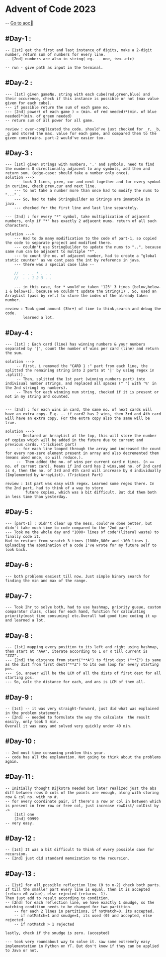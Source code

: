 # Advent of Code 2023 
-- [Go to aoc🚀](https://adventofcode.com/2023)

## #Day-1 :
    -- [1st] get the first and last instance of digits, make a 2-digit number, return sum of numbers for every line.
    -- [2nd] numbers are also in string( eg. -- one, two..etc)
    
    -- run - give path as input in the terminal.

## #Day-2 :
    --- [1st] given gameNo. string with each cube(red,green,blue) and their occurence, check if this instance is possible or not (max value given for each cube).
    --- if possible return the sum of each game no.
    --- [2nd] power( of each game ) = (min. of red needed)*(min. of blue needed)*(min. of green needed)
    -- return sum of all power for all game.

    review : over-complicated the code. should've just checked for _r, _b, _g and stored the max. value for each game, and compared them to the given constrains. part-2 would've easier too. 

## #Day-3 :
    --- [1st] given strings with numbers, '.' and symbols, need to find the numbers 8 directionally adjacent to any symbols, add them and return sum. (edge-case: should take a number only once).
    solution --->  
        --- took 3 lines, prev, cur and next together and for every symbol in curLine, check prev,cur and next line.
        --- to not take a number more than once had to modify the nums to "..." .
        --- So, had to take StringBuilder as Strings are immutable in java.
        --- checked for the first line and last line separately.

    --- [2nd] : for every "*" symbol, take multiplication of adjacent numbers, only if "*" has exactly 2 adjacent nums. return of all such characters.

    solution --->
        --- Had to do many modification to the code of part-1, so copied the code to separate project and modified there.
        --- couldn't use StringBuilder to update the nums to "..", because same num can be adjacent to multiple "*".
        --- to count the no. of adjacent number, had to create a "global static counter" as we cant pass the int by reference in java.
        --- there was a special case like --
        
```java
    //  . . . * . . .
    //  . . 1 2 3 . .       
```  
        --- in this case, for * would've taken '123' 3 times (below,below-1 & below+1), because we couldn't update the String(1) . So, used an ArrayList (pass by ref.) to store the index of the already taken number.

    review : Took good amount (3hr+) of time to think,search and debug the code.
            learned a lot.  

## #Day-4 :
    --- [1st] : Each card (line) has winning numbers & your numbers separated by '|', count the number of wins per card (line) and return the sum.

    solution --->
         -- First, i removed the "CARD 1 :" part from each line, the splitted the remaining string into 2 parts at '|' by using regex in .split().
         -- Then, splitted the 1st part (winning numbers part) into indivisual number strings, and replaced all spaces (" ") with '%' in the 2nd string( my numbers).
         -- Then for each winning num string, checked if it is present or not in my string and counted.


    --- [2nd] : for each wins in card, the same no. of next cards will have an extra copy. E.g. -- if card2 has 2 wins, then 3rd and 4th card will have an extra copy. For the extra copy also the same will be true.    

    solution --->
         -- Declared an ArrayList at the top, this will store the number of copies which will be added in the future due to current and previous cards. (trickiest part)
         -- for each line looped through the array and increased the count for every non-zero element present in array and also decremented them (means used once, so will reduce.). 
         --  Then added the no. of wins per current card n times. (n == no. of current card). Means if 2nd card has 2 wins,and no. of 2nd card is 4, then the no. of 3rd and 4th card will increase by 4 individually (Implemented by ArrayList). (Trickiest Part)

    review : 1st part was easy with regex. Learned some regex there. In the 2nd part, had to think of a way to store
             future copies, which was a bit difficult. But did them both in less time than yesterday.     


## #Day-5 : 
    --- [part-1] : Didn't clear up the mess, could've done better, but didn't take much time to code compared to the '2nd part'.
    --- Took me the whole day and "1000+ lines of code"(literal waste) to finally code it.
    Had to restart from scratch 3 times (1000+,800+ and ~100 lines ). Uploading the abomination of a code I've wrote for my future self to look back. 

## #Day-6 :
    --- both problems easiest till now. Just simple binary search for finding the min and max of the range.     

## #Day-7 :
    --- Took 2hr to solve both, had to use hashmap, priority queue, custom comparator class, class for each hand, function for calculating priority(most time consuming) etc.Overall had good time coding it up and learned a lot.      

## #Day-8 :
    --- [1st] mapping every position to its left and right using hashmap, then start at "AAA", iterate according to L or R till current is "ZZZ".    
    --- [2nd] the distance from start("**A") to first dest ("**Z") is same as the dist from first dest("**Z") to its own loop for every starting pos.
    ---  So, answer will be the LCM of all the dists of first dest for all starting pos.
    --- So, calc the distance for each, and ans is LCM of them all.

## #Day-9 :
    -- [1st] -- it was very straight-forward, just did what was explained in the problem statement.
    -- [2nd] -- needed to formulate the way the calculate  the result easily, only took 5 min.
    Overall it was easy and solved very quickly under 40 min.

## #Day-10 : 
    -- 2nd most time consuming problem this year.
    -- code has all the explanation. Not going to think about the problems again.

## #Day-11 :
    -- Initially thought Dijkstra needed but later realized just the abs diff between rows & cols of the points are enough, along with storing row & col no. with no #. 
    -- for every coordinate pair, if there's a row or col in between which is present in free row or free col, just increase rowDist/ colDist by ->
        [1st] one
        [2nd] 99999   
    -- very easy.

## #Day-12 :
    -- [1st] It was a bit difficult to think of every possible case for recursion.
    -- [2nd] just did standard memoization to the recursion.

## #Day-13 :
    -- [1st] for all possible reflection line (0 to n-2) check both parts. If till the smaller part every line is equal, then it is accepted (return >0 value), else rejected (returns -1).
    Then just add to result according to condition.
    -- [2nd] for each reflection line, we have exactly 1 smudge, so the matching condition needs to be changed for two partition.
        -- for each 2 lines in partitions, if notMatch=0, its accepted.
        -- if notMatch=1 and smudge=1, its used (0) and accepted, else rejected.
        -- if notMatch > 1 rejected

    lastly, check if the smudge is zero. (accepted)

    --- took very roundabout way to solve it. saw some extremely easy implementation in Python on YT. But don't know if they can be applied to Java or not.
